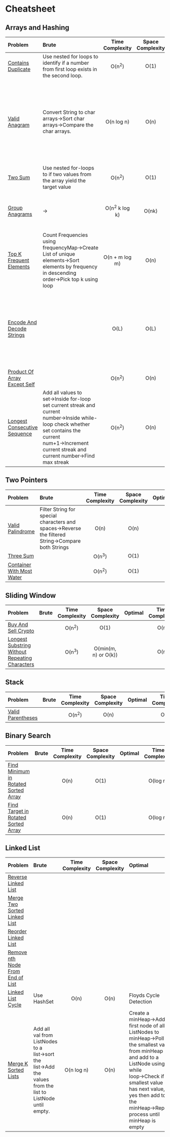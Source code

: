 # **Cheatsheet**
## Arrays and Hashing

| Problem      | Brute      | Time Complexity      | Space Complexity | Optimal      | Time Complexity      | Space Complexity|
| :---  | :----  |:---:           | :---:|:---|:---:|:---:|
| [Contains Duplicate](/dsa/arrayshashing/ContainsDuplicate.java)|  Use nested for loops to identify if a number from first loop exists in the second loop.| O(n<sup>2</sup>) |O(1)|Use HashSet to identify duplicates |O(n)|O(n)|
| [Valid Anagram](/dsa/arrayshashing/ValidAnagram.java)| Convert String to char arrays&rarr;Sort char arrays&rarr;Compare the char arrays. | O(n log n) |O(n)|Create a char count array&rarr;Increment the count for each char in first String by 1&rarr;Decrement the count for each char in second String by 1&rarr;If the char count for each char remains zero, then both String are equal&rarr;If the char count for any char is not ero, then both String are not equal|O(n)|O(1)|
| [Two Sum](/dsa/arrayshashing/TwoSum.java)| Use nested for-loops to if two values from the array yield the target value | O(n<sup>2</sup>) |O(1)| Use HashMap that store element and index&rarr;Find indices that yield the target value |O(n)|O(n)|
| [Group Anagrams](/dsa/arrayshashing/GroupAnagrams.java)|  &rarr;| O(n<sup>2</sup> k log k) |O(nk)|Create a HashMap that store char[26] count String as key and `List<String>` of that count as value&rarr;Return the values |O(nk)|O(nk)|
| [Top K Frequent Elements](/dsa/arrayshashing/TopKFrequentElements.java)| Count Frequencies using frequencyMap&rarr;Create List of unique elements&rarr;Sort elements by frequency in descending order&rarr;Pick top k using loop | O(n + m log m) | O(n)| Similar as brute, but instead of List use a min-heap to sort the frequencyMap |O(n log k) |O(n) |
| [Encode And Decode Strings](/dsa/arrayshashing/EncodeAndDecodeStrings.java)| | O(L) | O(L)| For each string, prepend its length and a delimiter (e.g., #) before the string. `"hello" → "5#hello"`&rarr;Concatenate all encoded strings&rarr;When decoding, read the length, then read that many characters for the string, repeat(find i, j, length)| O(L) |O(L) |
| [Product Of Array Except Self](/dsa/arrayshashing/ProductOfArrayExceptSelf.java)| | O(n<sup>2</sup>) | O(n)| | O(n) |O(1) |
| [Longest Consecutive Sequence](/dsa/arrayshashing/LongestConsecutiveSequence.java)| Add all values to set&rarr;Inside for-loop set current streak and current number&rarr;Inside while-loop check whether set contains the current num+1&rarr;Increment current streak and current number&rarr;Find max streak | O(n<sup>2</sup>) | O(n)|Similar to brute&rarr;Add `if(!set.contains(n-1))`condition inside for-loop first before while-loop | O(n) |O(n) |


## Two Pointers

| Problem      | Brute      | Time Complexity      | Space Complexity | Optimal      | Time Complexity      | Space Complexity|
| :---  | :----  |:---:           | :---:|:---|:---:|:---:|
| [Valid Palindrome](/dsa/twopointers/ValidPalindrome.java)|Filter String for special characters and spaces&rarr;Reverse the filtered String&rarr;Compare both Strings | O(n) |O(n)| |O(n)|O(1)|
| [Three Sum](/dsa/twopointers/ThreeSum.java)| | O(n<sup>3</sup>) |O(1)| |O(n<sup>2</sup>)|O(1)|
| [Container With Most Water](/dsa/twopointers/ContainerWithMostWater.java)| | O(n<sup>2</sup>) |O(1)| |O(n)|O(1)|

## Sliding Window

| Problem      | Brute      | Time Complexity      | Space Complexity | Optimal      | Time Complexity      | Space Complexity|
| :---  | :----  |:---:           | :---:|:---|:---:|:---:|
| [Buy And Sell Crypto](/dsa/slidingwindow/BuyAndSellCrypto.java) | |O(n<sup>2</sup>) |O(1)| |O(n)|O(1)|
| [Longest Substring Without Repeating Characters](/dsa/slidingwindow/LongestSubstringWithoutRepeatingCharacters.java) | |O(n<sup>3</sup>) |O(min(m, n) or O(k))| |O(n)|O(min(m, n)) or O(k) or O(1)|


## Stack

| Problem      | Brute      | Time Complexity      | Space Complexity | Optimal      | Time Complexity      | Space Complexity|
| :---  | :----  |:---:           | :---:|:---|:---:|:---:|
| [Valid Parentheses](/dsa/stack/ValidParentheses.java) | |O(n<sup>2</sup>) |O(n)| |O(n)|O(n)|


## Binary Search

| Problem      | Brute      | Time Complexity      | Space Complexity | Optimal      | Time Complexity      | Space Complexity|
| :---  | :----  |:---:           | :---:|:---|:---:|:---:|
| [Find Minimum in Rotated Sorted Array](/dsa/binarysearch/FindMinimuInRotatedSortedArray.java) | |O(n) |O(1)| |O(log n)|O(1)|
| [Find Target in Rotated Sorted Array](/dsa/binarysearch/FindTargetInRotatedSortedArray.java) | |O(n) |O(1)| |O(log n)|O(1)|


## Linked List

| Problem      | Brute      | Time Complexity      | Space Complexity | Optimal      | Time Complexity      | Space Complexity|
| :---  | :----  |:---:           | :---:|:---|:---:|:---:|
| [Reverse Linked List](/dsa/linkedlist/ReverseLinkedList.java) | | | | |O(n)|O(1)|
| [Merge Two Sorted Linked List](/dsa/linkedlist/MergeTwoSortedLinkedList.java) | | | | |O(n+m)|O(1)|
| [Reorder Linked List](/dsa/linkedlist/ReorderList.java) | | | | |O(n)|O(1)|
| [Remove nth Node From End of List](/dsa/linkedlist/RemoveNthNodeFromEndOfLinkedList.java) | | | | |O(n)|O(1)|
| [Linked List Cycle](/dsa/linkedlist/LinkedListCycle.java) | Use HashSet | O(n) | O(n) | Floyds Cycle Detection |O(n)|O(1)|
| [Merge K Sorted Lists](/dsa/linkedlist/MergeKSortedLists.java) | Add all val from ListNodes to a list&rarr;sort the list&rarr;Add the values from the list to ListNode until empty. | O(n log n) | O(n) | Create a minHeap&rarr;Add first node of all ListNodes to minHeap&rarr;Poll the smallest value from minHeap and add to a ListNode using while loop&rarr;Check if smallest value has next value, if yes then add to the minHeap&rarr;Repeat process until minHeap is empty |O(n log k)|O(k)|




